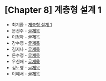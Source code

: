 # [Chapter 8] 계층형 설계 1

- 최기환 - [계층형 설계 1](https://www.blog.gihwan-dev.com/posts/bookSailor-fp-chapter8/)
- 문선주 - [글제목](링크)
- 이정아 - [글제목](링크)
- 강수영 - [글제목](링크)
- 김지나 - [글제목](링크)
- 문수정 - [글제목](링크)
- 우신애 - [글제목](링크)
- 김도영 - [글제목](링크)
- 이예서 - [글제목](링크)
